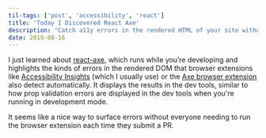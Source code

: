 ```yaml
---
til-tags: ['post', 'accessibility', 'react']
title: 'Today I Discovered React Axe'
description: "Catch a11y errors in the rendered HTML of your site without an extension" 
date: 2019-08-16
---
```


I just learned about [react-axe](https://github.com/dequelabs/react-axe), which runs while you’re developing and highlights the kinds of errors in the rendered DOM that browser extensions like [Accessibility Insights](https://accessibilityinsights.io/) (which I usually use) or the [Axe browser extension](https://www.deque.com/axe/) also detect automatically. It displays the results in the dev tools, similar to how prop validation errors are displayed in the dev tools when you're running in development mode.

It seems like a nice way to surface errors without everyone needing to run the browser extension each time they submit a PR.